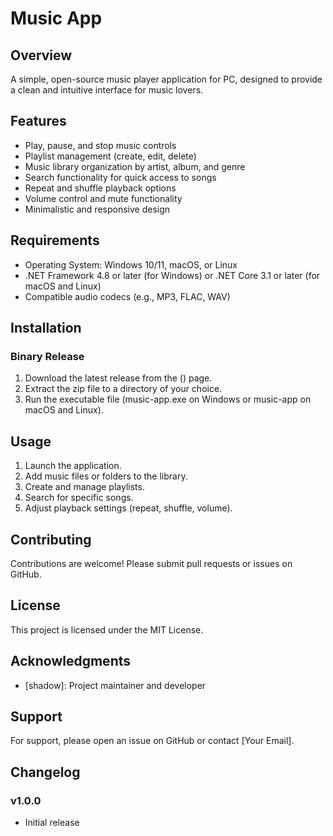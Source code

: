 # Music App

## Overview

A simple, open-source music player application for PC, designed to provide a clean and intuitive interface for music lovers.


## Features

* Play, pause, and stop music controls
* Playlist management (create, edit, delete)
* Music library organization by artist, album, and genre
* Search functionality for quick access to songs
* Repeat and shuffle playback options
* Volume control and mute functionality
* Minimalistic and responsive design


## Requirements

* Operating System: Windows 10/11, macOS, or Linux
* .NET Framework 4.8 or later (for Windows) or .NET Core 3.1 or later (for macOS and Linux)
* Compatible audio codecs (e.g., MP3, FLAC, WAV)


## Installation

### Binary Release

1. Download the latest release from the () page.
2. Extract the zip file to a directory of your choice.
3. Run the executable file (music-app.exe on Windows or music-app on macOS and Linux).




## Usage

1. Launch the application.
2. Add music files or folders to the library.
3. Create and manage playlists.
4. Search for specific songs.
5. Adjust playback settings (repeat, shuffle, volume).


## Contributing

Contributions are welcome! Please submit pull requests or issues on GitHub.


## License

This project is licensed under the MIT License.


## Acknowledgments

* [shadow]: Project maintainer and developer



## Support

For support, please open an issue on GitHub or contact [Your Email].


## Changelog

### v1.0.0

* Initial release


